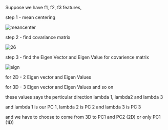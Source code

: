 Suppose we have f1, f2, f3 features,

step 1 - mean centering

![meancenter](https://github.com/user-attachments/assets/6d32870a-51d5-4b04-b4a0-4a162faf83db)


step 2 - find covariance matrix

![26](https://github.com/user-attachments/assets/a4c8fd14-3585-4087-8b1b-97188cc6b32e)


step 3 - find the Eigen Vector and Eigen Value for covarience matrix

![eign](https://github.com/user-attachments/assets/6cf8ff37-609a-4157-907f-a51985ef1862)

for 2D - 2 Eigen vector and Eigen Values

for 3D - 3 Eigen vector and Eigen Values and so on

these values says the perticular direction lambda 1, lambda2 and lambda 3

and lambda 1 is our PC 1, lambda 2 is PC 2 and lambda 3 is PC 3

and we have to choose to come from 3D to PC1 and PC2 (2D) or only PC1 (1D)



